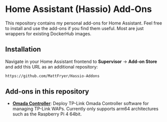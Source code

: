 # Home Assistant (Hassio) Add-Ons
This repository contains my personal add-ons for Home Assistant. Feel free to install and use the add-ons if you find them useful. Most are just wrappers for existing DockerHub images.

## Installation

Navigate in your Home Assistant frontend to **Supervisor** -> **Add-on Store** and add this URL as an additional repository:
```txt
https://github.com/MattFryer/Hassio-Addons
```

## Add-ons in this repository
 - **[Omada Controller](/Omada-Controller/README.md)**: Deploy TP-Link Omada Controller software for managing TP-Link WAPs. Currently only supports arm64 architectures such as the Raspberry Pi 4 64bit.